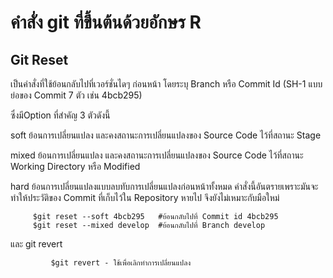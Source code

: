 # คำสั่ง git ที่ขึ้นต้นด้วยอักษร R
## Git Reset

เป็นคำสั่งที่ใช้ย้อนกลับไปที่เวอร์ชั่นไดๆ ก่อนหน้า โดยระบุ Branch หรือ Commit Id (SH-1 แบบย่อของ Commit 7 ตัว เช่น 4bcb295) 


ซึ่งมีOption ที่สำคัญ 3 ตัวดังนี้

soft ย้อนการเปลี่ยนแปลง และคงสถานะการเปลี่ยนแปลงของ Source Code ไว้ที่สถานะ Stage

mixed ย้อนการเปลี่ยนแปลง และคงสถานะการเปลี่ยนแปลงของ Source Code ไว้ที่สถานะ Working Directory หรือ Modified

hard ย้อนการเปลี่ยนแปลงแบบลบทับการเปลี่ยนแปลงก่อนหน้าทั้งหมด คำสั่งนี้อันตรายเพราะมันจะทำให้ประวัติของ Commit ที่เก็บไว้ใน Repository หายไป จึงยังไม่เหมาะกับมือใหม่

         $git reset --soft 4bcb295   #ย้อนกลับไปที่ Commit id 4bcb295
         $git reset --mixed develop  #ย้อนกลับไปที่ Branch develop

และ git revert 

             $git revert - ใช้เพื่อเลิกทำการเปลี่ยนแปลง
